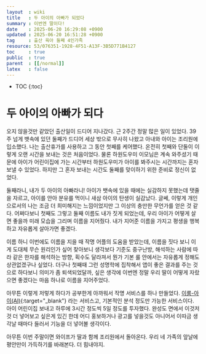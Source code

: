 ```yaml
---
layout  : wiki
title   : 두 아이의 아빠가 되었다 
summary : 이번엔 딸이다! 
date    : 2025-06-20 16:29:08 +0900
updated : 2025-06-20 16:51:28 +0900
tag     : 출산 육아 둘째 4인가족 
resource: 53/076351-1928-4F51-A13F-3B5D771B4127
toc     : true
public  : true
parent  : [[/normal]]
latex   : false
---
```

* TOC
{:toc}

# 두 아이의 아빠가 되다
오지 않을것만 같았던 출산일이 드디어 지나갔다. 근 2주간 정말 많은 일이 있었다. 39주 넘게 뱃속에 있던 둘째가 드디어 세상 밖으로 무사히 나왔고 아내와 아이는 조리원에 입소했다. 나는 출산휴가를 사용하고 그 동안 첫째를 케어했다. 온전히 첫째와 단둘이 이렇게 오랜 시간을 보내는 것은 처음이었다. 물론 하원도우미 이모님은 계속 와주셨기 때문에 아이가 어린이집에 가는 시간부터 하원도우미가 아이를 봐주시는 시간까지는 혼자 보낼 수 있었다. 하지만 그 혼자 보내는 시간도 둘째를 맞이하기 위한 준비로 정신이 없었다.

둘째라니, 내가 두 아이의 아빠라니! 아이가 뱃속에 있을 때에는 실감하지 못했는데 탯줄을 자르고, 아이를 안아 분유를 먹이니 새삼 아이의 탄생이 실감났다. 글쎄, 이렇게 개인으로서의 나는 조금 더 희미해지는 느낌이었지만 그 이상의 충만한 무언가를 얻은 것 같다. 어쩌다보니 첫째도 그렇고 둘째 이름도 내가 짓게 되었는데, 우리 아이가 어떻게 살면 좋을까 미래 모습을 그리며 이름을 지어줬다. 내가 지어준 이름을 가지고 평생을 행복하고 자유롭게 살아가면 좋겠다.

이름 하니 이번에도 이름을 지을 때 작명 어플의 도움을 받았는데, 이름을 짓다 보니 이게 도대체 무슨 원리인가 싶어 찾아보니 생각보다 기준도 중구난방, 해석하는 사람에 따라 같은 한자를 해석하는 방향, 획수도 달라져서 뭔가 기본 룰 안에서는 자유롭게 정해도 상관없겠구나 싶었다. 더구나 첫째때 그런 성명학에 집착해서 앱이 좋은 결과를 주는 것으로 하다보니 의미가 좀 퇴색되었달까, 싶은 생각에 이번엔 정말 우리 딸이 어떻게 자랐으면 좋겠다는 마음 하나로 이름을 지어주었다.

아무튼 이렇게 저렇게 하다가 공부한게 아까워서 작명 서비스를 하나 만들었다. [이룸-아이(AI)](https://eroom-ai.vercel.app/){:target="_blank"} 라는 서비스고, 기본적인 분석 정도만 가능한 서비스이다. 아이 어린이집 보내고 하루에 3시간 정도씩 5일 정도를 투자했다. 완성도 면에서 이것저것 더 넣어보고 싶은게 있긴 한데 어디 홍보하거나 광고를 넣을것도 아니어서 이따금 생각날 때마다 들러서 기능을 더 넣어볼 생각이다.

아무튼 이번 주말이면 와이프가 딸과 함께 조리원에서 돌아온다. 우리 네 가족의 앞날에 평안만이 가득하기를 바래본다. 더 힘내야지. 
